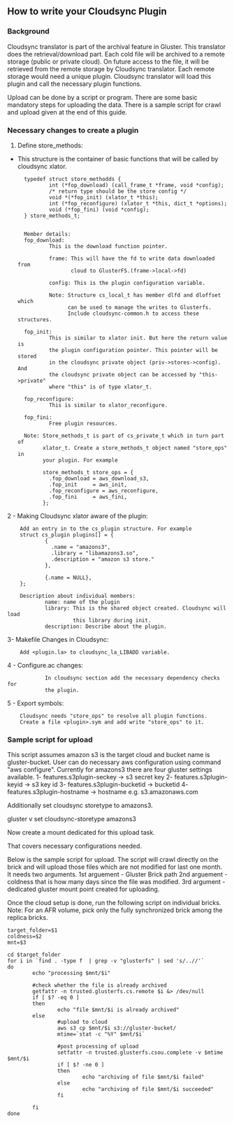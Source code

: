 ## How to write your Cloudsync Plugin

### Background

Cloudsync translator is part of the archival feature in Gluster. This translator
does the retrieval/download part. Each cold  file will be archived to a remote
storage (public or private cloud). On future access to the file, it will be
retrieved from the remote storage by Cloudsync translator. Each remote storage
would need a unique plugin. Cloudsync translator will load this plugin and
call the necessary plugin functions.

Upload can be done by a script or program. There are some basic mandatory steps
for uploading the data. There is a sample script for crawl and upload given at
the end of this guide.

### Necessary changes to create a plugin

1. Define store_methods:

* This structure is the container of basic functions that will be called by
  cloudsync xlator.

        typedef struct store_methodds {
                int (*fop_download) (call_frame_t *frame, void *config);
                /* return type should be the store config */
                void *(*fop_init) (xlator_t *this);
                int (*fop_reconfigure) (xlator_t *this, dict_t *options);
                void (*fop_fini) (void *config);
        } store_methods_t;


        Member details:
        fop_download:
                This is the download function pointer.

                frame: This will have the fd to write data downloaded from
                       cloud to GlusterFS.(frame->local->fd)

                config: This is the plugin configuration variable.

                Note: Structure cs_local_t has member dlfd and dloffset which
                      can be used to manage the writes to Glusterfs.
                      Include cloudsync-common.h to access these structures.

        fop_init:
                This is similar to xlator init. But here the return value is
                the plugin configuration pointer. This pointer will be stored
                in the cloudsync private object (priv->stores->config). And
                the cloudsync private object can be accessed by "this->private"
                where "this" is of type xlator_t.

        fop_reconfigure:
                This is similar to xlator_reconfigure.

        fop_fini:
                Free plugin resources.

        Note: Store_methods_t is part of cs_private_t which in turn part of
              xlator_t. Create a store_methods_t object named "store_ops" in
              your plugin. For example

              store_methods_t store_ops = {
                .fop_download = aws_download_s3,
                .fop_init     = aws_init,
                .fop_reconfigure = aws_reconfigure,
                .fop_fini     = aws_fini,
              };


2 - Making Cloudsync xlator aware of the plugin:

        Add an entry in to the cs_plugin structure. For example
        struct cs_plugin plugins[] = {
                {
                  .name = "amazons3",
                  .library = "libamazons3.so",
                  .description = "amazon s3 store."
                },

                {.name = NULL},
        };

        Description about individual members:
                name: name of the plugin
                library: This is the shared object created. Cloudsync will load
                         this library during init.
                description: Describe about the plugin.

3- Makefile Changes in Cloudsync:

		Add <plugin.la> to cloudsync_la_LIBADD variable.

4 - Configure.ac changes:

                In cloudsync section add the necessary dependency checks for
                the plugin.

5 - Export symbols:

        Cloudsync needs "store_ops" to resolve all plugin functions.
        Create a file <plugin>.sym and add write "store_ops" to it.


### Sample script for upload
This script assumes amazon s3 is the target cloud and bucket name is
gluster-bucket. User can do necessary aws configuration using command
"aws configure". Currently for amazons3 there are four gluster settings
available.
1- features.s3plugin-seckey -> s3 secret key
2- features.s3plugin-keyid -> s3 key id
3- features.s3plugin-bucketid -> bucketid
4- features.s3plugin-hostname -> hostname e.g. s3.amazonaws.com

Additionally set cloudsync storetype to amazons3.

gluster v set <VOLNAME> cloudsync-storetype amazons3

Now create a mount dedicated for this upload task.

That covers necessary configurations needed.

Below is the sample script for upload. The script will crawl directly on the
brick and will upload those files which are not modified for last one month.
It needs two arguments.
1st arguement - Gluster Brick path
2nd arguement - coldness that is how many days since the file was modified.
3rd argument - dedicated gluster mount point created for uploading.

Once the cloud setup is done, run the following script on individual bricks.
Note: For an AFR volume, pick only the fully synchronized brick among the
replica bricks.

```
target_folder=$1
coldness=$2
mnt=$3

cd $target_folder
for i in `find . -type f  | grep -v "glusterfs" | sed 's/..//'`
do
        echo "processing $mnt/$i"

        #check whether the file is already archived
        getfattr -n trusted.glusterfs.cs.remote $i &> /dev/null
        if [ $? -eq 0 ]
        then
                echo "file $mnt/$i is already archived"
        else
                #upload to cloud
                aws s3 cp $mnt/$i s3://gluster-bucket/
                mtime=`stat -c "%Y" $mnt/$i`

                #post processing of upload
                setfattr -n trusted.glusterfs.csou.complete -v $mtime $mnt/$i
                if [ $? -ne 0 ]
                then
                        echo "archiving of file $mnt/$i failed"
                else
                        echo "archiving of file $mnt/$i succeeded"
                fi

        fi
done
```
